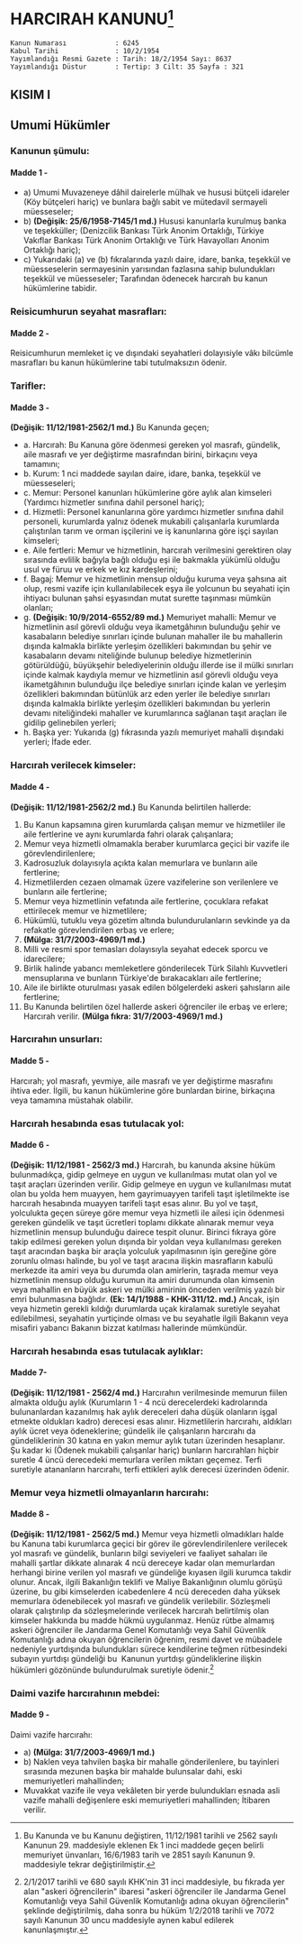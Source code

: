 # **HARCIRAH KANUNU[^1]**

```
Kanun Numarası            : 6245
Kabul Tarihi              : 10/2/1954
Yayımlandığı Resmi Gazete : Tarih: 18/2/1954 Sayı: 8637
Yayımlandığı Düstur       : Tertip: 3 Cilt: 35 Sayfa : 321
```


## **KISIM I**
## **Umumi Hükümler**

### **Kanunun şümulu:**
#### **Madde 1 -**
- a) Umumi Muvazeneye dâhil dairelerle mülhak ve hususi bütçeli idareler (Köy bütçeleri hariç) ve bunlara bağlı sabit ve mütedavil sermayeli müesseseler;
- b) **(Değişik: 25/6/1958-7145/1 md.)** Hususi kanunlarla kurulmuş banka ve teşekküller; (Denizcilik Bankası Türk Anonim Ortaklığı, Türkiye Vakıflar Bankası Türk Anonim Ortaklığı ve Türk Havayolları Anonim Ortaklığı hariç);
- c) Yukarıdaki (a) ve (b) fıkralarında yazılı daire, idare, banka, teşekkül ve müesseselerin sermayesinin yarısından fazlasına sahip bulundukları teşekkül ve müesseseler;
Tarafından ödenecek harcırah bu kanun hükümlerine tabidir.

### **Reisicumhurun seyahat masrafları:**
#### **Madde 2 -**
Reisicumhurun memleket iç ve dışındaki seyahatleri dolayısiyle vâkı bilcümle masrafları bu kanun hükümlerine tabi tutulmaksızın ödenir.
### **Tarifler:**
#### **Madde 3 -**
**(Değişik: 11/12/1981-2562/1 md.)**
Bu Kanunda geçen;
- a. Harcırah: Bu Kanuna göre ödenmesi gereken yol masrafı, gündelik, aile masrafı ve yer değiştirme masrafından birini, birkaçını veya tamamını;
- b. Kurum: 1 nci maddede sayılan daire, idare, banka, teşekkül ve müesseseleri;
- c. Memur: Personel kanunları hükümlerine göre aylık alan kimseleri (Yardımcı hizmetler sınıfına dahil personel hariç);
- d. Hizmetli: Personel kanunlarına göre yardımcı hizmetler sınıfına dahil personeli, kurumlarda yalnız ödenek mukabili çalışanlarla kurumlarda çalıştırılan tarım ve orman işçilerini ve iş kanunlarına göre işçi sayılan kimseleri;
- e. Aile fertleri: Memur ve hizmetlinin, harcırah verilmesini gerektiren olay sırasında evlilik bağıyla bağlı olduğu eşi ile bakmakla yükümlü olduğu usul ve füruu ve erkek ve kız kardeşlerini;
- f. Bagaj: Memur ve hizmetlinin mensup olduğu kuruma veya şahsına ait olup, resmi vazife için kullanılabilecek eşya ile yolcunun bu seyahati için ihtiyacı bulunan şahsi eşyasından mutat surette taşınması mümkün olanları;
- g. **(Değişik: 10/9/2014-6552/89 md.)** Memuriyet mahalli: Memur ve hizmetlinin asıl görevli olduğu veya ikametgâhının bulunduğu şehir ve kasabaların belediye sınırları içinde bulunan mahaller ile bu mahallerin dışında kalmakla birlikte yerleşim özellikleri bakımından bu şehir ve kasabaların devamı niteliğinde bulunup belediye hizmetlerinin götürüldüğü, büyükşehir belediyelerinin olduğu illerde ise il mülki sınırları içinde kalmak kaydıyla memur ve hizmetlinin asıl görevli olduğu veya ikametgâhının bulunduğu ilçe belediye sınırları içinde kalan ve yerleşim özellikleri bakımından bütünlük arz eden yerler ile belediye sınırları dışında kalmakla birlikte yerleşim özellikleri bakımından bu yerlerin devamı niteliğindeki mahaller ve kurumlarınca sağlanan taşıt araçları ile gidilip gelinebilen yerleri;
- h. Başka yer: Yukarıda (g) fıkrasında yazılı memuriyet mahalli dışındaki yerleri;
İfade eder.

### **Harcırah verilecek kimseler:**
#### **Madde 4 -**
**(Değişik: 11/12/1981-2562/2 md.)**
Bu Kanunda belirtilen hallerde:
1. Bu Kanun kapsamına giren kurumlarda çalışan memur ve hizmetliler ile aile fertlerine ve aynı kurumlarda fahri olarak çalışanlara;
2. Memur veya hizmetli olmamakla beraber kurumlarca geçici bir vazife ile görevlendirilenlere;
3. Kadrosuzluk dolayısıyla açıkta kalan memurlara ve bunların aile fertlerine;
4. Hizmetlilerden cezaen olmamak üzere vazifelerine son verilenlere ve bunların aile fertlerine;
5. Memur veya hizmetlinin vefatında aile fertlerine, çocuklara refakat ettirilecek memur ve hizmetlilere;
6. Hükümlü, tutuklu veya gözetim altında bulundurulanların sevkinde ya da refakatle görevlendirilen erbaş ve erlere;
7. **(Mülga: 31/7/2003-4969/1 md.)**
8. Milli ve resmi spor temasları dolayısıyla seyahat edecek sporcu ve idarecilere;
9. Birlik halinde yabancı memleketlere gönderilecek Türk Silahlı Kuvvetleri mensuplarına ve bunların Türkiye'de bırakacakları aile fertlerine;
10. Aile ile birlikte oturulması yasak edilen bölgelerdeki askeri şahısların aile fertlerine;
11. Bu Kanunda belirtilen özel hallerde askeri öğrenciler ile erbaş ve erlere;
Harcırah verilir.
**(Mülga fıkra: 31/7/2003-4969/1 md.)**

### **Harcırahın unsurları:**
#### **Madde 5 -**
Harcırah; yol masrafı, yevmiye, aile masrafı ve yer değiştirme masrafını ihtiva eder. İlgili, bu kanun hükümlerine göre bunlardan birine, birkaçına veya tamamına müstahak olabilir.

### **Harcırah hesabında esas tutulacak yol:**
#### **Madde 6 -**
**(Değişik: 11/12/1981 - 2562/3 md.)**
Harcırah, bu kanunda aksine hüküm bulunmadıkça, gidip gelmeye en uygun ve kullanılması mutat olan yol ve taşıt araçları üzerinden verilir.
Gidip gelmeye en uygun ve kullanılması mutat olan bu yolda hem muayyen, hem gayrimuayyen tarifeli taşıt işletilmekte ise harcırah hesabında muayyen tarifeli taşıt esas alınır.
Bu yol ve taşıt, yolculukta geçen süreye göre memur veya hizmetli ile ailesi için ödenmesi gereken gündelik ve taşıt ücretleri toplamı dikkate alınarak memur veya hizmetlinin mensup bulunduğu dairece tespit olunur.
Birinci fıkraya göre takip edilmesi gereken yolun dışında bir yoldan veya kullanılması gereken taşıt aracından başka bir araçla yolculuk yapılmasının işin gereğine göre zorunlu olması halinde, bu yol ve taşıt aracına ilişkin masrafların kabulü merkezde ita amiri veya bu durumda olan amirlerin, taşrada memur veya hizmetlinin mensup olduğu kurumun ita amiri durumunda olan kimsenin veya mahallin en büyük askeri ve mülki amirinin önceden verilmiş yazılı bir emri bulunmasına bağlıdır.
**(Ek: 14/1/1988 - KHK-311/12. md.)** Ancak, işin veya hizmetin gerekli kıldığı durumlarda uçak kiralamak suretiyle seyahat edilebilmesi, seyahatin yurtiçinde olması ve bu seyahatle ilgili Bakanın veya misafiri yabancı Bakanın bizzat katılması hallerinde mümkündür.

### **Harcırah hesabında esas tutulacak aylıklar:**
#### **Madde 7-**
**(Değişik: 11/12/1981 - 2562/4 md.)**
Harcırahın verilmesinde memurun fiilen almakta olduğu aylık (Kurumların 1 - 4 ncü derecelerdeki kadrolarında bulunanlardan kazanılmış hak aylık dereceleri daha düşük olanların işgal etmekte oldukları kadro) derecesi esas alınır.
Hizmetlilerin harcırahı, aldıkları aylık ücret veya ödeneklerine; gündelik ile çalışanların harcırahı da gündeliklerinin 30 katına en yakın memur aylık tutarı üzerinden hesaplanır. Şu kadar ki (Ödenek mukabili çalışanlar hariç) bunların harcırahları hiçbir suretle 4 üncü derecedeki memurlara verilen miktarı geçemez.
Terfi suretiyle atananların harcırahı, terfi ettikleri aylık derecesi üzerinden ödenir.

### **Memur veya hizmetli olmayanların harcırahı:**
#### **Madde 8 -**
**(Değişik: 11/12/1981 - 2562/5 md.)**
Memur veya hizmetli olmadıkları halde bu Kanuna tabi kurumlarca geçici bir görev ile görevlendirilenlere verilecek yol masrafı ve gündelik, bunların bilgi seviyeleri ve faaliyet sahaları ile mahalli şartlar dikkate alınarak 4 ncü dereceye kadar olan memurlardan herhangi birine verilen yol masrafı ve gündeliğe kıyasen ilgili kurumca takdir olunur.
Ancak, ilgili Bakanlığın teklifi ve Maliye Bakanlığının olumlu görüşü üzerine, bu gibi kimselerden icabedenlere 4 ncü dereceden daha yüksek memurlara ödenebilecek yol masrafı ve gündelik verilebilir.
Sözleşmeli olarak çalıştırılıp da sözleşmelerinde verilecek harcırah belirtilmiş olan kimseler hakkında bu madde hükmü uygulanmaz.
Henüz rütbe almamış askeri öğrenciler ile Jandarma Genel Komutanlığı veya Sahil Güvenlik Komutanlığı adına okuyan öğrencilerin öğrenim, resmi davet ve mübadele nedeniyle yurtdışında bulundukları sürece kendilerine teğmen rütbesindeki subayın yurtdışı gündeliği bu  Kanunun yurtdışı gündeliklerine ilişkin hükümleri gözönünde bulundurulmak suretiyle ödenir.[^2]

### **Daimi vazife harcırahının mebdei:**
#### **Madde 9 -**
Daimi vazife harcırahı:
- a) **(Mülga: 31/7/2003-4969/1 md.)**
- b) Naklen veya tahvilen başka bir mahalle gönderilenlere, bu tayinleri sırasında mezunen başka bir mahalde bulunsalar dahi, eski memuriyetleri mahallinden;
- Muvakkat vazife ile veya vekâleten bir yerde bulundukları esnada asli vazife mahalli değişenlere eski memuriyetleri mahallinden;
İtibaren verilir.

[^1]: Bu Kanunda ve bu Kanunu değiştiren, 11/12/1981 tarihli ve 2562 sayılı Kanunun 29. maddesiyle eklenen Ek 1 inci maddede geçen belirli memuriyet ünvanları, 16/6/1983 tarih ve 2851 sayılı Kanunun 9. maddesiyle tekrar değiştirilmiştir.

[^2]: 2/1/2017 tarihli ve 680 sayılı KHK'nin 31 inci maddesiyle, bu fıkrada yer alan "askeri öğrencilerin" ibaresi "askeri öğrenciler ile Jandarma Genel Komutanlığı veya Sahil Güvenlik Komutanlığı adına okuyan öğrencilerin" şeklinde değiştirilmiş, daha sonra bu hüküm 1/2/2018 tarihli ve 7072 sayılı Kanunun 30 uncu maddesiyle aynen kabul edilerek kanunlaşmıştır.
